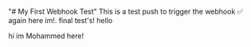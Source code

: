 "# My First Webhook Test" 
This is a test push to trigger the webhook ✅
again here im!.
final test's!
hello

hi im Mohammed here!
